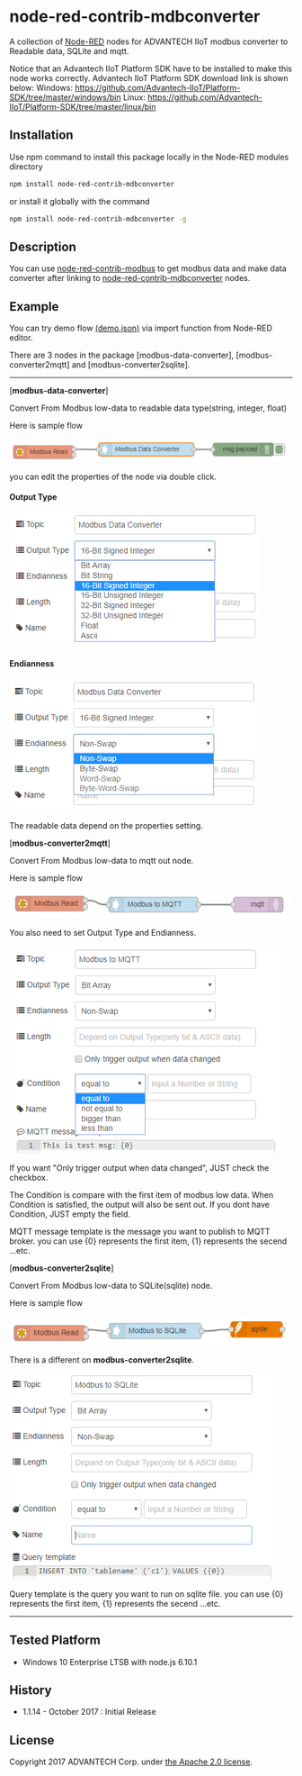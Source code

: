 # node-red-contrib-mdbconverter
A collection of [Node-RED](http://nodered.org) nodes for ADVANTECH IIoT modbus converter to Readable data, SQLite and mqtt.

Notice that an Advantech IIoT Platform SDK have to be installed to make this node works correctly.
Advantech IIoT Platform SDK download link is shown below:
Windows:
  https://github.com/Advantech-IIoT/Platform-SDK/tree/master/windows/bin
Linux:
  https://github.com/Advantech-IIoT/Platform-SDK/tree/master/linux/bin

## Installation
Use npm command to install this package locally in the Node-RED modules directory
```bash
npm install node-red-contrib-mdbconverter
```
or install it globally with the command
```bash
npm install node-red-contrib-mdbconverter -g
```

## Description
You can use [node-red-contrib-modbus](https://github.com/biancode/node-red-contrib-modbus) to get modbus data and make data converter after linking to [node-red-contrib-mdbconverter](https://github.com/Advantech-IIoT/node-red-contrib-mdbconverter) nodes.

## Example
You can try demo flow  [(demo.json)](./demo.json) via import function from Node-RED editor.

There are 3 nodes in the package [modbus-data-converter], [modbus-converter2mqtt] and [modbus-converter2sqlite].

- - -

[**modbus-data-converter**]

Convert From Modbus low-data to readable data type(string, integer, float)

Here is sample flow

![modbus_data_converter_sampleflow](./png/modbus_data_converter_sampleflow.png)

you can edit the properties of the node via double click.

#### Output Type 
![modbus_data_converter_output_type](./png/modbus_data_converter_output_type.png)

#### Endianness
![a](./png/modbus_data_converter_endianness.png)

The readable data depend on the properties setting.

[**modbus-converter2mqtt**]

Convert From Modbus low-data to mqtt out node.

Here is sample flow

![modbus_data_converter2mqtt_sampleflow](./png/modbus_data_converter2mqtt_sampleflow.png)

You also need to set Output Type and Endianness.

![modbus_data_converter_condition](./png/modbus_data_converter_condition.png)

If you want "Only trigger output when data changed", JUST check the checkbox.

The Condition is compare with the first item of modbus low data. When Condition is satisfied, the output will also be sent out. If you dont have Condition, JUST empty the field.

MQTT message template is the message you want to publish to MQTT broker.
you can use {0} represents the first item, {1} represents the secend ...etc.

[**modbus-converter2sqlite**]

Convert From Modbus low-data to SQLite(sqlite) node.

Here is sample flow

![modbus_data_converter2sqlite_sampleflow](./png/modbus_data_converter2sqlite_sampleflow.png)

There is a different on **modbus-converter2sqlite**.

![a](./png/modbus_data_converter_sqlite_query.png)

Query template is the query you want to run on sqlite file.
you can use {0} represents the first item, {1} represents the secend ...etc.

---
## Tested Platform 
- Windows 10 Enterprise LTSB with node.js 6.10.1

## History
- 1.1.14 - October 2017 : Initial Release

## License
Copyright 2017 ADVANTECH Corp. under [the Apache 2.0 license](LICENSE).
